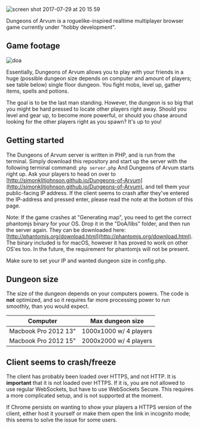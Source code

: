 ![screen shot 2017-07-29 at 20 15 59](https://user-images.githubusercontent.com/7118482/28747275-336ba6a8-749b-11e7-8f2b-5b76f96137da.png)

Dungeons of Arvum is a roguelike-inspired realtime multiplayer browser game currently under "hobby development".

## Game footage
![doa](https://user-images.githubusercontent.com/7118482/28747280-52bb981a-749b-11e7-9860-06ee03a18ef0.gif)

Essentially, Dungeons of Arvum allows you to play with your friends in a huge (possible dungeon size depends on computer and amount of players; see table below) single floor dungeon. You fight mobs, level up, gather items, spells and potions. 

The goal is to be the last man standing. However, the dungeon is so big that you might be hard pressed to locate other players right away. Should you level and gear up, to become more powerful, or should you chase around looking for the other players right as you spawn? It's up to you!

## Getting started
The Dungeons of Arvum server is written in PHP, and is run from the terminal. Simply download this repository and start up the server with the following terminal command:
```php server.php```
And Dungeons of Arvum starts right up. Ask your players to head on over to [http://simonklitjohnson.github.io/Dungeons-of-Arvum](http://simonklitjohnson.github.io/Dungeons-of-Arvum), and tell them your public-facing IP address. If the client seems to crash after they've entered the IP-address and pressed enter, please read the note at the bottom of this page.

Note: If the game crashes at "Generating map", you need to get the correct phantomjs binary for your OS. Drop it in the "DoA/libs" folder, and then run the server again. They can be downloaded here: [http://phantomjs.org/download.html](http://phantomjs.org/download.html). The binary included is for macOS, however it has proved to work on other OS'es too. In the future, the requirement for phantomjs will not be present.

Make sure to set your IP and wanted dungeon size in config.php.

## Dungeon size
The size of the dungeon depends on your computers powers. The code is **not** optimized, and so it requires far more processing power to run smoothly, than you would expect.

| Computer             | Max dungeon size       |
|----------------------|------------------------|
| Macbook Pro 2012 13" | 1000x1000 w/ 4 players |
| Macbook Pro 2012 15" | 2000x2000 w/ 4 players |

## Client seems to crash/freeze
The client has probably been loaded over HTTPS, and not HTTP. It is **important** that it is not loaded over HTTPS. If it is, you are not allowed to use regular WebSockets, but have to use WebSockets Secure. This requires a more complicated setup, and is not supported at the moment.

If Chrome persists on wanting to show your players a HTTPS version of the client, either host it yourself or make them open the link in incognito mode; this seems to solve the issue for some users.
